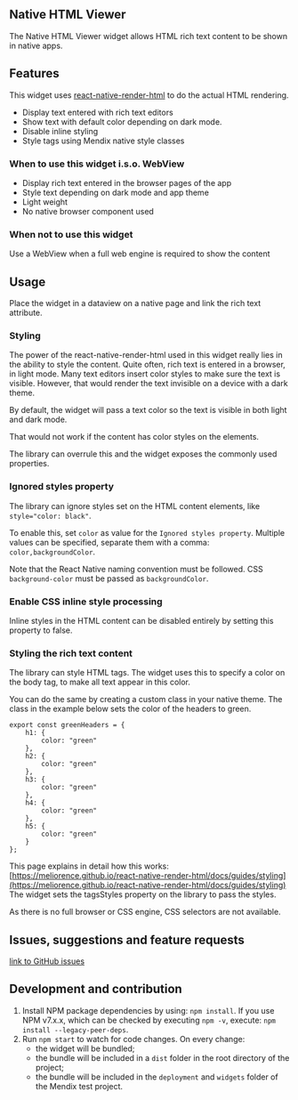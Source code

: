 ## Native HTML Viewer
The Native HTML Viewer widget allows HTML rich text content to be shown in native apps.

## Features
This widget uses [react-native-render-html](https://www.npmjs.com/package/react-native-render-html) to do the actual HTML rendering.

- Display text entered with rich text editors
- Show text with default color depending on dark mode.
- Disable inline styling
- Style tags using Mendix native style classes

### When to use this widget i.s.o. WebView
- Display rich text entered in the browser pages of the app
- Style text depending on dark mode and app theme
- Light weight
- No native browser component used

### When **not** to use this widget
Use a WebView when a full web engine is required to show the content

## Usage
Place the widget in a dataview on a native page and link the rich text attribute.

### Styling
The power of the react-native-render-html used in this widget really lies in the ability to style the content. Quite often, rich text is entered in a browser, in light mode. Many text editors insert color styles to make sure the text is visible. However, that would render the text invisible on a device with a dark theme.

By default, the widget will pass a text color so the text is visible in both light and dark mode. 

That would not work if the content has color styles on the elements.

The library can overrule this and the widget exposes the commonly used properties.

### Ignored styles property
The library can ignore styles set on the HTML content elements, like `style="color: black"`. 

To enable this, set `color` as value for the `Ignored styles property`. Multiple values can be specified, separate them with a comma: `color,backgroundColor`.

Note that the React Native naming convention must be followed. CSS `background-color` must be passed as `backgroundColor`.

### Enable CSS inline style processing
Inline styles in the HTML content can be disabled entirely by setting this property to false.

### Styling the rich text content
The library can style HTML tags. The widget uses this to specify a color on the body tag, to make all text appear in this color.

You can do the same by creating a custom class in your native theme. The class in the example below sets the color of the headers to green.

```
export const greenHeaders = {
    h1: {
        color: "green"
    },
    h2: {
        color: "green"
    },
    h3: {
        color: "green"
    },
    h4: {
        color: "green"
    },
    h5: {
        color: "green"
    }
};
```

This page explains in detail how this works:
[https://meliorence.github.io/react-native-render-html/docs/guides/styling](https://meliorence.github.io/react-native-render-html/docs/guides/styling)
The widget sets the tagsStyles property on the library to pass the styles.

As there is no full browser or CSS engine, CSS selectors are not available.

## Issues, suggestions and feature requests
[link to GitHub issues](https://github.com/Itvisors/mendix-NativeHtmlViewer/issues)

## Development and contribution

1. Install NPM package dependencies by using: `npm install`. If you use NPM v7.x.x, which can be checked by executing `npm -v`, execute: `npm install --legacy-peer-deps`.
1. Run `npm start` to watch for code changes. On every change:
    - the widget will be bundled;
    - the bundle will be included in a `dist` folder in the root directory of the project;
    - the bundle will be included in the `deployment` and `widgets` folder of the Mendix test project.


